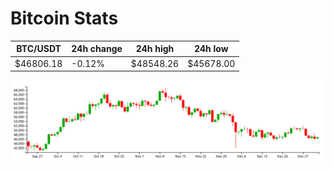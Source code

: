 # Bitcoin Stats

BTC/USDT|24h change|24h high|24h low|
|---|---|---|---|
|$46806.18|-0.12%|$48548.26|$45678.00|

<img src="./chart.svg">
